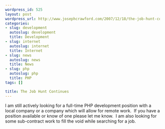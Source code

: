 ```yaml
--- 
wordpress_id: 525
layout: post
wordpress_url: http://www.josephcrawford.com/2007/12/18/the-job-hunt-continues/
categories: 
- slug: development
  autoslug: development
  title: Development
- slug: internet
  autoslug: internet
  title: Internet
- slug: news
  autoslug: news
  title: News
- slug: php
  autoslug: php
  title: PHP
tags: []

title: The Job Hunt Continues
---
```


I am still actively looking for a full-time PHP development position with a local company or a company which will allow for remote work.  If you have a position available or know of one please let me know.  I am also looking for some sub-contract work to fill the void while searching for a job. 
